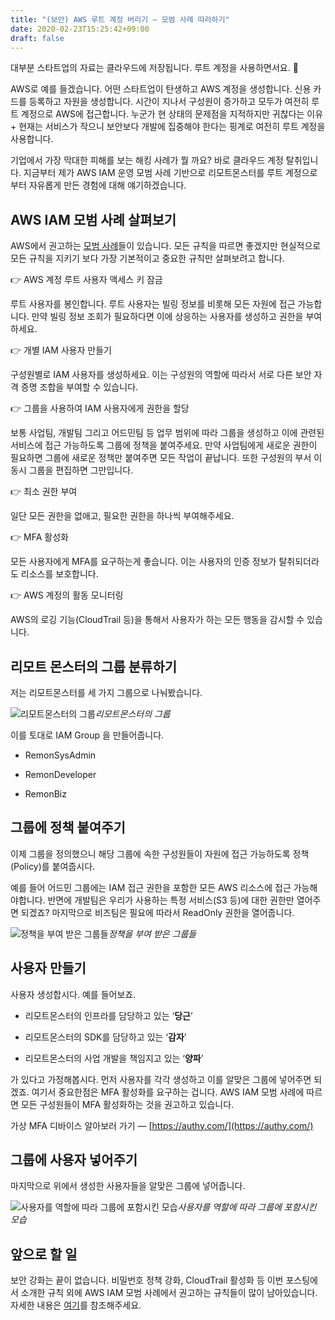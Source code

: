 ```yaml
---
title: "(보안) AWS 루트 계정 버리기 — 모범 사례 따라하기"
date: 2020-02-23T15:25:42+09:00
draft: false
---
```


대부분 스타트업의 자료는 클라우드에 저장됩니다. 루트 계정을 사용하면서요. 🔑

AWS로 예를 들겠습니다. 어떤 스타트업이 탄생하고 AWS 계정을 생성합니다. 신용 카드를 등록하고 자원을 생성합니다. 시간이 지나서 구성원이 증가하고 모두가 여전히 루트 계정으로 AWS에 접근합니다. 누군가 현 상태의 문제점을 지적하지만 귀찮다는 이유 + 현재는 서비스가 작으니 보안보다 개발에 집중해야 한다는 핑계로 여전히 루트 계정을 사용합니다.

기업에서 가장 막대한 피해를 보는 해킹 사례가 뭘 까요? 바로 클라우드 계정 탈취입니다. 지금부터 제가 AWS IAM 운영 모범 사례 기반으로 리모트몬스터를 루트 계정으로부터 자유롭게 만든 경험에 대해 얘기하겠습니다.

## AWS IAM 모범 사례 살펴보기

AWS에서 권고하는 [모범 사례](https://docs.aws.amazon.com/ko_kr/IAM/latest/UserGuide/best-practices.html)들이 있습니다. 모든 규칙을 따르면 좋겠지만 현실적으로 모든 규칙을 지키기 보다 가장 기본적이고 중요한 규칙만 살펴보려고 합니다.

👉 AWS 계정 루트 사용자 액세스 키 잠금

루트 사용자를 봉인합니다. 루트 사용자는 빌링 정보를 비롯해 모든 자원에 접근 가능합니다. 만약 빌링 정보 조회가 필요하다면 이에 상응하는 사용자를 생성하고 권한을 부여하세요.

👉 개별 IAM 사용자 만들기

구성원별로 IAM 사용자를 생성하세요. 이는 구성원의 역할에 따라서 서로 다른 보안 자격 증명 조합을 부여할 수 있습니다.

👉 그룹을 사용하여 IAM 사용자에게 권한을 할당

보통 사업팀, 개발팀 그리고 어드민팀 등 업무 범위에 따라 그룹을 생성하고 이에 관련된 서비스에 접근 가능하도록 그룹에 정책을 붙여주세요. 만약 사업팀에게 새로운 권한이 필요하면 그룹에 새로운 정책만 붙여주면 모든 작업이 끝납니다. 또한 구성원의 부서 이동시 그룹을 편집하면 그만입니다.

👉 최소 권한 부여

일단 모든 권한을 없애고, 필요한 권한을 하나씩 부여해주세요.

👉 MFA 활성화

모든 사용자에게 MFA를 요구하는게 좋습니다. 이는 사용자의 인증 정보가 탈취되더라도 리소스를 보호합니다.

👉 AWS 계정의 활동 모니터링

AWS의 로깅 기능(CloudTrail 등)을 통해서 사용자가 하는 모든 행동을 감시할 수 있습니다.

## 리모트 몬스터의 그룹 분류하기

저는 리모트몬스터를 세 가지 그룹으로 나눠봤습니다.

![리모트몬스터의 그룹](https://cdn-images-1.medium.com/max/2000/1*jGoDN103eWrFOHUAEl9fVQ.png)*리모트몬스터의 그룹*

이를 토대로 IAM Group 을 만들어줍니다.

* RemonSysAdmin

* RemonDeveloper

* RemonBiz

## 그룹에 정책 붙여주기

이제 그룹을 정의했으니 해당 그룹에 속한 구성원들이 자원에 접근 가능하도록 정책(Policy)를 붙여줍시다.

예를 들어 어드민 그룹에는 IAM 접근 권한을 포함한 모든 AWS 리소스에 접근 가능해야합니다. 반면에 개발팀은 우리가 사용하는 특정 서비스(S3 등)에 대한 권한만 열어주면 되겠죠? 마지막으로 비즈팀은 필요에 따라서 ReadOnly 권한을 열어줍니다.

![정책을 부여 받은 그룹들](https://cdn-images-1.medium.com/max/2116/1*NNLTdnb33ns5-jEnwN9BkQ.png)*정책을 부여 받은 그룹들*

## 사용자 만들기

사용자 생성합시다. 예를 들어보죠.

* 리모트몬스터의 인프라를 담당하고 있는 ‘**당근**’

* 리모트몬스터의 SDK를 담당하고 있는 ‘**감자**’

* 리모트몬스터의 사업 개발을 책임지고 있는 ‘**양파**’

가 있다고 가정해봅시다. 먼저 사용자를 각각 생성하고 이를 알맞은 그룹에 넣어주면 되겠죠. 여기서 중요한점은 MFA 활성화를 요구하는 겁니다. AWS IAM 모범 사례에 따르면 모든 구성원들이 MFA 활성화하는 것을 권고하고 있습니다.

가상 MFA 디바이스 알아보러 가기 — [https://authy.com/](https://authy.com/)

## 그룹에 사용자 넣어주기

마지막으로 위에서 생성한 사용자들을 알맞은 그룹에 넣어줍니다.

![사용자를 역할에 따라 그룹에 포함시킨 모습](https://cdn-images-1.medium.com/max/2504/1*6eEoEzNyvUSkPIX51ixKBA.png)*사용자를 역할에 따라 그룹에 포함시킨 모습*

## 앞으로 할 일

보안 강화는 끝이 없습니다. 비밀번호 정책 강화, CloudTrail 활성화 등 이번 포스팅에서 소개한 규칙 외에 AWS IAM 모범 사례에서 권고하는 규칙들이 많이 남아있습니다. 자세한 내용은 [여기](https://docs.aws.amazon.com/ko_kr/IAM/latest/UserGuide/best-practices.html)를 참조해주세요.
